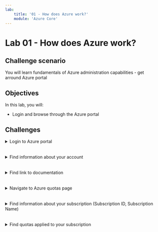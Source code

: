 ```yaml
---
lab:
    title: '01 - How does Azure work?'
    module: 'Azure Core'
---
```


# Lab 01 - How does Azure work?

## Challenge scenario

You will learn fundamentals of Azure administration capabilities - get arround Azure portal

## Objectives

In this lab, you will:

+ Login and browse through the Azure portal



## Challenges

<details>
  <summary markdown="span">Login to Azure portal</summary>

#### Login to Azure portal

1. Navigate to portal.azure.com
1. Login using provided credentials

</details>
<br/><br/>

<details>
  <summary markdown="span">Find information about your account</summary>

#### Login to Azure portal

1. Click on the name on the top right of the portal
1. Click on View Account
1. Navigate to https://myaccount.microsoft.com/


</details>
<br/><br/>

<details>
  <summary markdown="span">Find link to documentation</summary>

1. Click on question mark on the top right 
or
1. Click on link on the bottom left of the front page

</details>
<br/><br/>

<details>
  <summary markdown="span">Navigate to Azure quotas page</summary>

1. use seach bar in the documentation to search for term "view Quota"
1. https://learn.microsoft.com/en-us/azure/quotas/view-quotas


</details>
<br/><br/>

<details>
  <summary markdown="span">Find information about your subscription (Subscription ID, Subscription Name) </summary>

1. Switch back to Azure portal tab
1. In the Azure portal, search for and select **Subscriptions**
1. Click on your subscription


</details>
<br/><br/>

<details>
  <summary markdown="span">Find quotas applied to your subscription </summary>

1. In the Azure portal, search for and select **Subscriptions**
1. Click on your subscription
1. In the left menu, click on Budgets


</details>